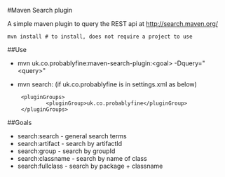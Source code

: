 #Maven Search plugin

A simple maven plugin to query the REST api at http://search.maven.org/

    mvn install # to install, does not require a project to use

##Use
 * mvn uk.co.probablyfine:maven-search-plugin:\<goal\> -Dquery="\<query\>"
 * mvn search:<goal> (if uk.co.probablyfine is in settings.xml as below)

        <pluginGroups> 
                <pluginGroup>uk.co.probablyfine</pluginGroup>
        </pluginGroups>

##Goals
 * search:search - general search terms
 * search:artifact - search by artifactId
 * search:group - search by groupId
 * search:classname - search by name of class
 * search:fullclass - search by package + classname
	
